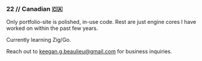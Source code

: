 ### 22 // Canadian 🇨🇦

Only portfolio-site is polished, in-use code. Rest are just engine cores I have worked on within the past few years.

Currently learning Zig/Go.

Reach out to keegan.g.beaulieu@gmail.com for business inquiries.
